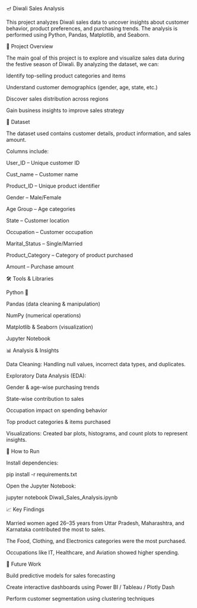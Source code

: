 🪔 Diwali Sales Analysis

This project analyzes Diwali sales data to uncover insights about customer behavior, product preferences, and purchasing trends.
The analysis is performed using Python, Pandas, Matplotlib, and Seaborn.

📌 Project Overview

The main goal of this project is to explore and visualize sales data during the festive season of Diwali.
By analyzing the dataset, we can:

Identify top-selling product categories and items

Understand customer demographics (gender, age, state, etc.)

Discover sales distribution across regions

Gain business insights to improve sales strategy

📂 Dataset

The dataset used contains customer details, product information, and sales amount.

Columns include:

User_ID – Unique customer ID

Cust_name – Customer name

Product_ID – Unique product identifier

Gender – Male/Female

Age Group – Age categories

State – Customer location

Occupation – Customer occupation

Marital_Status – Single/Married

Product_Category – Category of product purchased

Amount – Purchase amount

🛠️ Tools & Libraries

Python 🐍

Pandas (data cleaning & manipulation)

NumPy (numerical operations)

Matplotlib & Seaborn (visualization)

Jupyter Notebook

📊 Analysis & Insights

Data Cleaning: Handling null values, incorrect data types, and duplicates.

Exploratory Data Analysis (EDA):

Gender & age-wise purchasing trends

State-wise contribution to sales

Occupation impact on spending behavior

Top product categories & items purchased

Visualizations: Created bar plots, histograms, and count plots to represent insights.

🚀 How to Run

Install dependencies:

pip install -r requirements.txt


Open the Jupyter Notebook:

jupyter notebook Diwali_Sales_Analysis.ipynb

📈 Key Findings

Married women aged 26–35 years from Uttar Pradesh, Maharashtra, and Karnataka contributed the most to sales.

The Food, Clothing, and Electronics categories were the most purchased.

Occupations like IT, Healthcare, and Aviation showed higher spending.

📌 Future Work

Build predictive models for sales forecasting

Create interactive dashboards using Power BI / Tableau / Plotly Dash

Perform customer segmentation using clustering techniques
